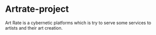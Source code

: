 # Artrate-project
Art Rate is a cybernetic platforms which is try to serve some services to artists and their art creation.
